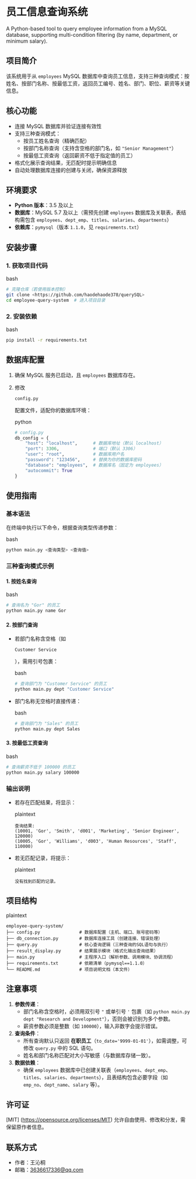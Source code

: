 # 员工信息查询系统

A Python-based tool to query employee information from a MySQL database, supporting multi-condition filtering (by name, department, or minimum salary).

## 项目简介

该系统用于从 `employees` MySQL 数据库中查询员工信息，支持三种查询模式：按姓名、按部门名称、按最低工资，返回员工编号、姓名、部门、职位、薪资等关键信息。

## 核心功能

- 连接 MySQL 数据库并验证连接有效性
- 支持三种查询模式：
  - 按员工姓名查询（精确匹配）
  - 按部门名称查询（支持含空格的部门名，如 `"Senior Management"`）
  - 按最低工资查询（返回薪资不低于指定值的员工）
- 格式化展示查询结果，无匹配时提示明确信息
- 自动处理数据库连接的创建与关闭，确保资源释放

## 环境要求

- **Python 版本**：3.5 及以上
- **数据库**：MySQL 5.7 及以上（需预先创建 `employees` 数据库及关联表，表结构需包含 `employees`、`dept_emp`、`titles`、`salaries`、`departments`）
- **依赖库**：`pymysql`（版本 `1.1.0`，见 `requirements.txt`）

## 安装步骤

### 1. 获取项目代码

bash

```bash
# 克隆仓库（若使用版本控制）
git clone <https://github.com/haodehaode378/querySQL>
cd employee-query-system  # 进入项目目录
```

### 2. 安装依赖

bash

```bash
pip install -r requirements.txt
```

## 数据库配置

1. 确保 MySQL 服务已启动，且 `employees` 数据库存在。

2. 修改

   ```
   config.py
   ```

   

   配置文件，适配你的数据库环境：

   python

   ```python
   # config.py
   db_config = {
       "host": "localhost",      # 数据库地址（默认 localhost）
       "port": 3306,             # 端口（默认 3306）
       "user": "root",           # 数据库用户名
       "password": "123456",     # 替换为你的数据库密码
       "database": "employees",  # 数据库名（固定为 employees）
       "autocommit": True
   }
   ```

## 使用指南

### 基本语法

在终端中执行以下命令，根据查询类型传递参数：

bash

```bash
python main.py <查询类型> <查询值>
```

### 三种查询模式示例

#### 1. 按姓名查询

bash

```bash
# 查询名为 "Gor" 的员工
python main.py name Gor
```

#### 2. 按部门查询

- 若部门名称含空格（如

  ```
  Customer Service
  ```

  ），需用引号包裹：

  bash

  ```bash
  # 查询部门为 "Customer Service" 的员工
  python main.py dept "Customer Service"
  ```

- 部门名称无空格时直接传递：

  bash

  ```bash
  # 查询部门为 "Sales" 的员工
  python main.py dept Sales
  ```

#### 3. 按最低工资查询

bash

```bash
# 查询薪资不低于 100000 的员工
python main.py salary 100000
```

### 输出说明

- 若存在匹配结果，将显示：

  plaintext

  ```plaintext
  查询结果:
  (10001, 'Gor', 'Smith', 'd001', 'Marketing', 'Senior Engineer', 120000)
  (10005, 'Gor', 'Williams', 'd003', 'Human Resources', 'Staff', 110000)
  ```

- 若无匹配记录，将提示：

  plaintext

  ```plaintext
  没有找到匹配的记录。
  ```

## 项目结构

plaintext

```plaintext
employee-query-system/
├── config.py               # 数据库配置（主机、端口、账号密码等）
├── db_connection.py        # 数据库连接工具（创建连接、错误处理）
├── query.py                # 核心查询逻辑（三种查询的SQL语句与执行）
├── result_display.py       # 结果展示模块（格式化输出查询结果）
├── main.py                 # 主程序入口（解析参数、调用模块、协调流程）
├── requirements.txt        # 依赖清单（pymysql==1.1.0）
└── README.md               # 项目说明文档（本文件）
```

## 注意事项

1. **参数传递**：
   - 部门名称含空格时，必须用双引号 `"` 或单引号 `'` 包裹（如 `python main.py dept "Research and Development"`），否则会被识别为多个参数。
   - 薪资参数必须是整数（如 `100000`），输入非数字会提示错误。
2. **查询条件**：
   - 所有查询默认只返回 **在职员工**（`to_date='9999-01-01'`），如需调整，可修改 `query.py` 中的 SQL 语句。
   - 姓名和部门名称匹配对大小写敏感（与数据库存储一致）。
3. **数据依赖**：
   - 确保 `employees` 数据库中已创建关联表（`employees`、`dept_emp`、`titles`、`salaries`、`departments`），且表结构包含必要字段（如 `emp_no`、`dept_name`、`salary` 等）。

## 许可证

[MIT] (https://opensource.org/licenses/MIT)
允许自由使用、修改和分发，需保留原作者信息。

## 联系方式

- 作者：王沁桐
- 邮箱：3636617336@qq.com
